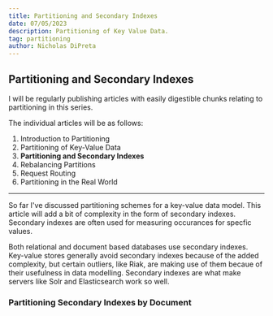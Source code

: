 ```yaml
---
title: Partitioning and Secondary Indexes
date: 07/05/2023
description: Partitioning of Key Value Data.
tag: partitioning
author: Nicholas DiPreta
---
```


## Partitioning and Secondary Indexes

I will be regularly publishing articles with easily digestible chunks relating to partitioning in this series.

The individual articles will be as follows:

1. Introduction to Partitioning
2. Partitioning of Key-Value Data
3. **Partitioning and Secondary Indexes**
4. Rebalancing Partitions
5. Request Routing
6. Partitioning in the Real World


---

So far I've discussed partitioning schemes for a key-value data model. This article will add a bit of complexity in the form of secondary indexes. Secondary indexes are often used for measuring occurances for specfic values.

Both relational and document based databases use secondary indexes. Key-value stores generally avoid secondary indexes because of the added complexity, but certain outliers, like Riak, are making use of them becaue of their usefulness in data modelling. Secondary indexes are what make servers like Solr and Elasticsearch work so well. 

### Partitioning Secondary Indexes by Document
